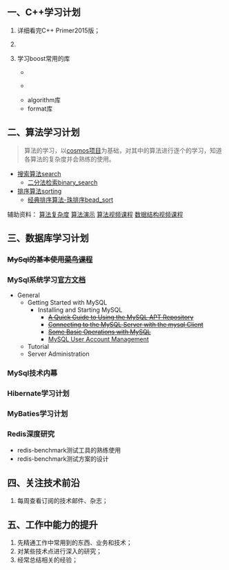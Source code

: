 ## 一、C++学习计划
1. 详细看完C++ Primer2015版；
1. ~~~在还未开始真正做项目前，写代码实现书后面的习题~~~；
1. 学习boost常用的库  
   * ~~~smart_ptr库~~~
   * ~~~bind库~~~
   * algorithm库
   * format库

## 二、算法学习计划
> 算法的学习，以[cosmos项目](https://github.com/siriusckx/cosmos)为基础，对其中的算法进行逐个的学习，知道各算法的复杂度并会熟练的使用。
 * [搜索算法search](https://github.com/siriusckx/cosmos/blob/master/code/search/src/README.md) 
   * [二分法检索binary_search](https://github.com/siriusckx/cosmos/blob/master/code/search/src/binary_search/README.md)
* [排序算法sorting](https://github.com/siriusckx/cosmos/blob/master/code/sorting/src/README.md)
  * [经典排序算法-珠排序bead_sort](https://github.com/siriusckx/cosmos/blob/master/code/sorting/src/bead_sort/README.md) 

辅助资料：
[算法复杂度](http://bigocheatsheet.com/)
[算法演示](http://www.cs.usfca.edu/%7Egalles/visualization/Algorithms.html)
[算法视频课程](https://www.edx.org/course/foundations-data-structures-iitbombayx-cs213-1x-0#!)
[数据结构视频课程](https://www.coursera.org/learn/data-structures)
## 三、数据库学习计划
### ~~MySql的基本使用[菜鸟课程](http://www.runoob.com/mysql/mysql-tutorial.html)~~  
### MySql系统学习[官方文档](https://dev.mysql.com/doc/#topic)
  * General
    * Getting Started with MySQL
        * Installing and Starting MySQL
            * ~~[A Quick Guide to Using the MySQL APT Repository](https://dev.mysql.com/doc/mysql-apt-repo-quick-guide/en/#repo-qg-apt-available)~~
            * ~~[Connecting to the MySQL Server with the mysql Client](https://dev.mysql.com/doc/mysql-getting-started/en/#mysql-getting-started-connecting)~~
            * ~~[Some Basic Operations with MySQL](https://dev.mysql.com/doc/mysql-getting-started/en/#mysql-getting-started-basic-ops)~~
            * [MySQL User Account Management](https://dev.mysql.com/doc/refman/5.7/en/user-account-management.html)
    * Tutorial
    * Server Administration

### MySql技术内幕
### Hibernate学习计划
### MyBaties学习计划
### Redis深度研究
   * redis-benchmark测试工具的熟练使用
   * redis-benchmark测试方案的设计
## 四、关注技术前沿
1. 每周查看订阅的技术邮件、杂志；

## 五、工作中能力的提升
1. 先精通工作中常用到的东西、业务和技术；
1. 对某些技术点进行深入的研究；
1. 经常总结相关的经验；